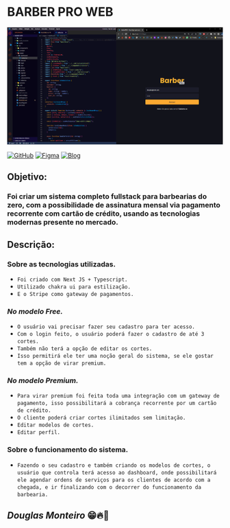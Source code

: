 # BARBER PRO WEB

<p align="center">
  <img src="src/assets/preview/home.png">
</p>

[![GitHub](https://img.shields.io/badge/api-%23121011.svg?style=for-the-badge&logo=github&logoColor=white)](https://github.com/douglasmonteirodev/barberpro-api)
[![Figma](https://img.shields.io/badge/figma-ir-%23F24E1E.svg?style=for-the-badge&logo=figma&logoColor=white)](https://www.figma.com/file/tevkFhTTdShQdKUeaouoDB/Barber-PRO?node-id=0%3A1&t=EWRMsr17yEQbtmPu-0) [![Blog](https://img.shields.io/website?label=review-linkedin&style=for-the-badge&url=https://www.linkedin.com/posts/douglasmonteiro1_nodejs-react-reactjs-activity-7019118237296517120-nLWB?utm_source=share&utm_medium=member_desktop)](https://www.linkedin.com/posts/douglasmonteiro1_nodejs-react-reactjs-activity-7019118237296517120-nLWB?utm_source=share&utm_medium=member_desktop)

## Objetivo:

### Foi criar um sistema completo fullstack para barbearias do zero, com a possibilidade de assinatura mensal via pagamento recorrente com cartão de crédito, usando as tecnologias modernas presente no mercado.

## Descrição:

### Sobre as tecnologias utilizadas.

- `Foi criado com Next JS + Typescript.`
- `Utilizado chakra ui para estilização.`
- `E o Stripe como gateway de pagamentos.`

### <i> No modelo Free.</i>

- `O usuário vai precisar fazer seu cadastro para ter acesso.`
- `Com o login feito, o usuário poderá fazer o cadastro de até 3 cortes.`
- `Também não terá a opção de editar os cortes.`
- `Isso permitirá ele ter uma noção geral do sistema, se ele gostar tem a opção de virar premium.`

### <i> No modelo Premium.</i>

- `Para virar premium foi feita toda uma integração com um gateway de pagamento, isso possibilitará a cobrança recorrente por um cartão de crédito.`
- `O cliente poderá criar cortes ilimitados sem limitação.`
- `Editar modelos de cortes.`
- `Editar perfil.`

### Sobre o funcionamento do sistema.

- `Fazendo o seu cadastro e também criando os modelos de cortes, o usuário que controla terá acesso ao dashboard, onde possibilitará ele agendar ordens de serviços para os clientes de acordo com a chegada, e ir finalizando com o decorrer do funcionamento da barbearia.`

## <i>Douglas Monteiro</i> 😁🔥🚀

